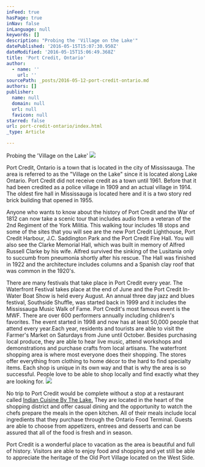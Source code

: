 ```yaml
---
inFeed: true
hasPage: true
inNav: false
inLanguage: null
keywords: []
description: "Probing the 'Village on the Lake'"
datePublished: '2016-05-15T15:07:30.950Z'
dateModified: '2016-05-15T15:06:49.368Z'
title: 'Port Credit, Ontario'
author:
  - name: ''
    url: ''
sourcePath: _posts/2016-05-12-port-credit-ontario.md
authors: []
publisher:
  name: null
  domain: null
  url: null
  favicon: null
starred: false
url: port-credit-ontario/index.html
_type: Article

---
```

Probing the 'Village on the Lake'
![](https://the-grid-user-content.s3-us-west-2.amazonaws.com/9f2a6454-669a-438b-9139-2a4a3e12eb03.jpg)

Port Credit, Ontario is a town that is located in the city of Mississauga. The area is referred to as the "Village on the Lake" since it is located along Lake Ontario. Port Credit did not receive credit as a town until 1961\. Before that it had been credited as a police village in 1909 and an actual village in 1914\. The oldest fire hall in Mississauga is located here and it is a two story red brick building that opened in 1955\.

Anyone who wants to know about the history of Port Credit and the War of 1812 can now take a scenic tour that includes audio from a veteran of the 2nd Regiment of the York Militia. This walking tour includes 18 stops and some of the sites that you will see are the new Port Credit Lighthouse, Port Credit Harbour, J.C. Saddington Park and the Port Credit Fire Hall. You will also see the Clarke Memorial Hall, which was built in memory of Alfred Russell Clarke by his wife. Alfred survived the sinking of the Lusitania only to succumb from pneumonia shortly after his rescue. The Hall was finished in 1922 and the architecture includes columns and a Spanish clay roof that was common in the 1920's. 

There are many festivals that take place in Port Credit every year. The Waterfront Festival takes place at the end of June and the Port Credit In-Water Boat Show is held every August. An annual three day jazz and blues festival, Southside Shuffle, was started back in 1999 and it includes the Mississauga Music Walk of Fame. Port Credit's most famous event is the MWF. There are over 600 performers annually including children's favorites. The event started in 1998 and now has at least 50,000 people that attend every year.Each year, residents and tourists are able to visit the Farmer's Market on Saturdays from June until October. Besides purchasing local produce, they are able to hear live music, attend workshops and demonstrations and purchase crafts from local artisans. The waterfront shopping area is where most everyone does their shopping. The stores offer everything from clothing to home décor to the hard to find specialty items. Each shop is unique in its own way and that is why the area is so successful. People love to be able to shop locally and find exactly what they are looking for. ![](https://the-grid-user-content.s3-us-west-2.amazonaws.com/e6eb4fda-9074-45eb-8a3c-2b03b2a86dd7.jpg)

No trip to Port Credit would be complete without a stop at a restaurant called [Indian Cuisine By The Lake.][0] They are located in the heart of the shopping district and offer casual dining and the opportunity to watch the chefs prepare the meals in the open kitchen. All of their meals include local ingredients that they purchase through the Ontario Food Terminal. Guests are able to choose from appetizers, entrees and desserts and can be assured that all of the food is fresh and in season. 

Port Credit is a wonderful place to vacation as the area is beautiful and full of history. Visitors are able to enjoy food and shopping and yet still be able to appreciate the heritage of the Old Port Village located on the West Side. 

[0]: http://indiancuisinebythelake.com/